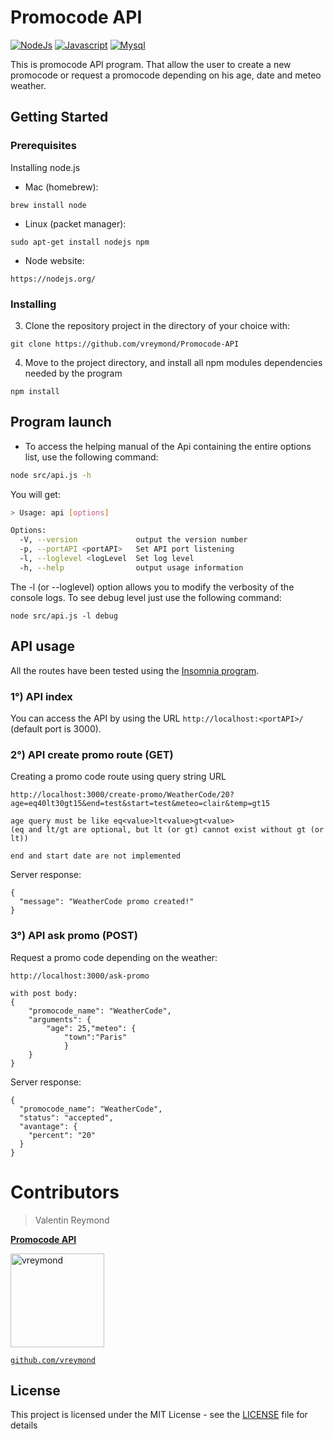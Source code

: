 
# Promocode API

[![NodeJs](https://img.shields.io/badge/code-NodeJs-brightgreen.svg)](https://nodejs.org/en/)
[![Javascript](https://img.shields.io/badge/code-JavaScript-blue.svg)]()
[![Mysql](https://img.shields.io/badge/db-MySQL-red.svg)](https://www.mysql.com)

This is promocode API program. That allow the user to create a new promocode or request a promocode depending on his age, date and meteo weather.


## Getting Started


### Prerequisites

 Installing node.js

- Mac (homebrew): 
```
brew install node
```

- Linux (packet manager):
```
sudo apt-get install nodejs npm
```

- Node website:
```
https://nodejs.org/
```



### Installing

3) Clone the repository project in the directory of your choice with:

```
git clone https://github.com/vreymond/Promocode-API
```

4)  Move to the project directory, and install all npm modules dependencies needed by the program

```
npm install
```



## Program launch
 
- To access the helping manual of the Api containing the entire options list, use the following command:

```bash
node src/api.js -h 
```
You will get:

```bash
> Usage: api [options]

Options:
  -V, --version             output the version number
  -p, --portAPI <portAPI>   Set API port listening
  -l, --loglevel <logLevel  Set log level
  -h, --help                output usage information
```

The -l (or --loglevel) option allows you to modify the verbosity of the console logs.
To see debug level just use the following command:

```
node src/api.js -l debug
```

## API usage

All the routes have been tested using the [Insomnia program](https://insomnia.rest/).

### 1°) API index

You can access the API by using the URL ```http://localhost:<portAPI>/``` (default port is 3000).

### 2°) API create promo route (GET)

Creating a promo code route using query string URL

```
http://localhost:3000/create-promo/WeatherCode/20?age=eq40lt30gt15&end=test&start=test&meteo=clair&temp=gt15

age query must be like eq<value>lt<value>gt<value>
(eq and lt/gt are optional, but lt (or gt) cannot exist without gt (or lt))

end and start date are not implemented
```
Server response:

```
{
  "message": "WeatherCode promo created!"
}
```

### 3°) API ask promo (POST)

Request a promo code depending on the weather:

```
http://localhost:3000/ask-promo

with post body:
{
    "promocode_name": "WeatherCode",
    "arguments": {
        "age": 25,"meteo": { 
            "town":"Paris"
            }
    }
}
```

Server response:

```
{
  "promocode_name": "WeatherCode",
  "status": "accepted",
  "avantage": {
    "percent": "20"
  }
}
```

# Contributors

> Valentin Reymond

<a href="https://github.com/vreymond/Promocode-API" target="_blank">**Promocode API**</a> 

[<img alt="vreymond" src="https://avatars2.githubusercontent.com/u/25683049?s=460&v=4" width="150">](https://github.com/vreymond) 

<a href="https://github.com/vreymond" target="_blank">`github.com/vreymond`</a>


## License

This project is licensed under the MIT License - see the [LICENSE](LICENSE) file for details


